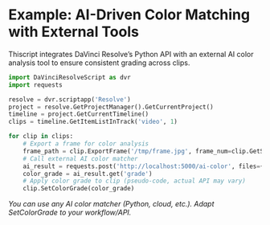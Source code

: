 # Example: AI-Driven Color Matching with External Tools

Thiscript integrates DaVinci Resolve’s Python API with an external AI color analysis tool to ensure consistent grading across clips.

```python
import DaVinciResolveScript as dvr
import requests

resolve = dvr.scriptapp('Resolve')
project = resolve.GetProjectManager().GetCurrentProject()
timeline = project.GetCurrentTimeline()
clips = timeline.GetItemListInTrack('video', 1)

for clip in clips:
    # Export a frame for color analysis
    frame_path = clip.ExportFrame('/tmp/frame.jpg', frame_num=clip.GetStart())
    # Call external AI color matcher
    ai_result = requests.post('http://localhost:5000/ai-color', files={'image': open(frame_path, 'rb')}).json()
    color_grade = ai_result.get('grade')
    # Apply color grade to clip (pseudo-code, actual API may vary)
    clip.SetColorGrade(color_grade)
```
*You can use any AI color matcher (Python, cloud, etc.). Adapt SetColorGrade to your workflow/API.*
